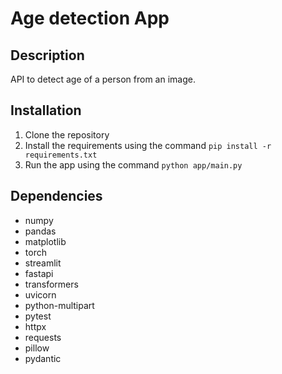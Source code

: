 # Age detection App

## Description

API to detect age of a person from an image.

## Installation

1. Clone the repository
2. Install the requirements using the command `pip install -r requirements.txt`
3. Run the app using the command `python app/main.py`

## Dependencies

- numpy
- pandas
- matplotlib
- torch
- streamlit
- fastapi
- transformers
- uvicorn
- python-multipart
- pytest
- httpx
- requests
- pillow
- pydantic
